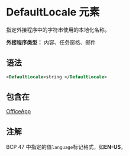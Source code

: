 # <a name="defaultlocale-element"></a>DefaultLocale 元素

指定外接程序中的字符串使用的本地化名称。

**外接程序类型：** 内容、任务窗格、邮件

## <a name="syntax"></a>语法

```XML
<DefaultLocale>string </DefaultLocale>
```

## <a name="contained-in"></a>包含在

[OfficeApp](officeapp.md)

## <a name="remarks"></a>注解

BCP 47 中指定的值`language`标记格式，如**EN-US**。


